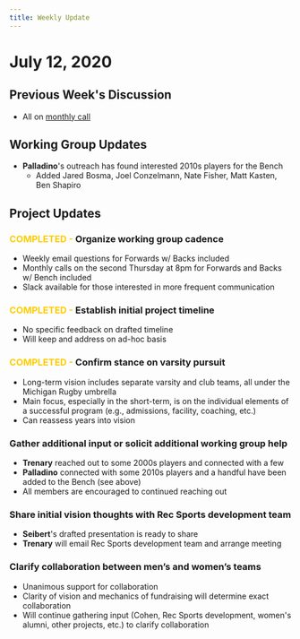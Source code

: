```yaml
---
title: Weekly Update
---
```

# July 12, 2020
## Previous Week's Discussion
- All on [monthly call](/mr30/meetings/2020-07-09.md)

## Working Group Updates
- **Palladino**'s outreach has found interested 2010s players for the Bench
   - Added Jared Bosma, Joel Conzelmann, Nate Fisher, Matt Kasten, Ben Shapiro

## Project Updates
### <span style='color:#ffcc00'>COMPLETED - </span>Organize working group cadence
- Weekly email questions for Forwards w/ Backs included
- Monthly calls on the second Thursday at 8pm for Forwards and Backs w/ Bench included
- Slack available for those interested in more frequent communication

### <span style='color:#ffcc00'>COMPLETED - </span>Establish initial project timeline
- No specific feedback on drafted timeline
- Will keep and address on ad-hoc basis

### <span style='color:#ffcc00'>COMPLETED - </span>Confirm stance on varsity pursuit
- Long-term vision includes separate varsity and club teams, all under the Michigan Rugby umbrella
- Main focus, especially in the short-term, is on the individual elements of a successful program (e.g., admissions, facility, coaching, etc.)
- Can reassess years into vision

### Gather additional input or solicit additional working group help
- **Trenary** reached out to some 2000s players and connected with a few
- **Palladino** connected with some 2010s players and a handful have been added to the Bench (see above)
- All members are encouraged to continued reaching out

### Share initial vision thoughts with Rec Sports development team
- **Seibert**'s drafted presentation is ready to share
- **Trenary** will email Rec Sports development team and arrange meeting

### Clarify collaboration between men’s and women’s teams
- Unanimous support for collaboration
- Clarity of vision and mechanics of fundraising will determine exact collaboration
- Will continue gathering input (Cohen, Rec Sports development, women's alumni, other projects, etc.) to clarify collaboration
